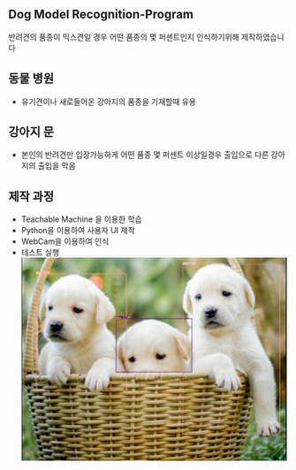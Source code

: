## Dog Model Recognition-Program
반려견의 품종이 믹스견일 경우 어떤 품종의 몇 퍼센트인지 인식하기위해 제작하였습니다
## 동물 병원
- 유기견이나 새로들어온 강아지의 품종을 기재할때 유용  
## 강아지 문
- 본인의 반려견만 입장가능하게 어떤 품종 몇 퍼센트 이상일경우 출입으로 다른 강아지의 출입을 막음    
## 제작 과정
- Teachable Machine 을 이용한 학습
- Python을 이용하여 사용자 UI 제작
- WebCam을 이용하여 인식
- 테스트 실행
![Image001](https://raw.githubusercontent.com/hyunnuuu/Puppy-Breed-Recognition-Program-Using-Teachable-Machine/main/5.png)
